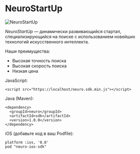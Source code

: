 # NeuroStartUp

![NeuroStartUp](https://camo.githubusercontent.com/ace14ee894d150192a7b05b12410738aa65528da742bbce69315a5f441320ea7/68747470733a2f2f692e696d6775722e636f6d2f495a4f525769492e706e67)

*NeuroStartUp* — динамически развивающийся стартап, специализирующийся на поиске с использованием новейших технологий искусственного интеллекта.

Наши преимущества:
* Высокая точность поиска
* Высокая скорость поиска
* Низкая цена

JavaScript:

    <script src="https://localhost/neuro.sdk.min.js"></script>
Java (Maven):

    <dependency>
      <groupId>neuro</groupId>
      <artifactId>sdk</artifactId>
      <version>1.0.0</version>
    </dependency>
iOS (добавьте код в ваш Podfile):

    platform :ios, '8.0'
    pod "neuro-ios-sdk"
